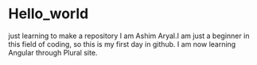 # Hello_world
just learning to make a repository
I am Ashim Aryal.I am just a beginner in this field of coding, so this is my first day in github.
I am now learning Angular through Plural site.
